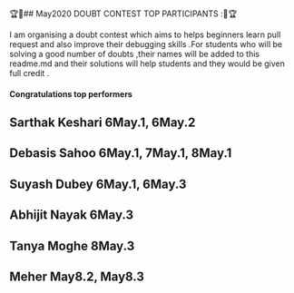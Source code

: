 🏆🌟## May2020 DOUBT CONTEST TOP PARTICIPANTS :🌟🏆

I am organising a doubt contest which aims to helps beginners learn pull request and also improve their debugging skills .For students who will be solving a good number of doubts ,their names will be added to this readme.md and their solutions will help students and they would be given full credit .


#### Congratulations top performers

## Sarthak Keshari  6May.1, 6May.2
## Debasis Sahoo    6May.1, 7May.1, 8May.1
## Suyash Dubey     6May.1, 6May.3
## Abhijit Nayak    6May.3
## Tanya Moghe      8May.3
## Meher            May8.2, May8.3
